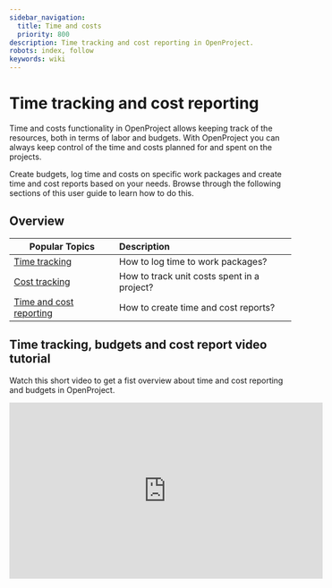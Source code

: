 ```yaml
---
sidebar_navigation:
  title: Time and costs
  priority: 800
description: Time tracking and cost reporting in OpenProject.
robots: index, follow
keywords: wiki
---
```


# Time tracking and cost reporting

Time and costs functionality in OpenProject allows keeping track of the resources,  both in terms of labor and budgets. With OpenProject you can always keep control of the time and costs planned for and spent on the projects.

Create budgets, log time and costs on specific work packages and  create time and cost reports based on your needs. Browse through the following sections of this user guide to learn how to do this.

## Overview

| Popular Topics                        | Description                                 |
| ------------------------------------- | :------------------------------------------ |
| [Time tracking](time-tracking)       | How to log time to work packages?           |
| [Cost tracking](cost-tracking)       | How to track unit costs spent in a project? |
| [Time and cost reporting](reporting) | How to create time and cost reports?        |

## Time tracking, budgets and cost report video tutorial

Watch this short video to get a fist overview about time and cost reporting and budgets in OpenProject.

<iframe width="560" height="315" src="https://www.youtube.com/embed/CU0pcDQvZuM" frameborder="0" allow="accelerometer; autoplay; encrypted-media; gyroscope; picture-in-picture" allowfullscreen></iframe>
